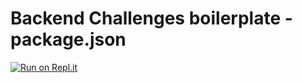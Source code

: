 # Backend Challenges boilerplate - package.json

[![Run on Repl.it](https://ihsan-boilerplate-npm-project.ihsanmaulana14.repl.co)](https://ihsan-boilerplate-npm-project.ihsanmaulana14.repl.co)
